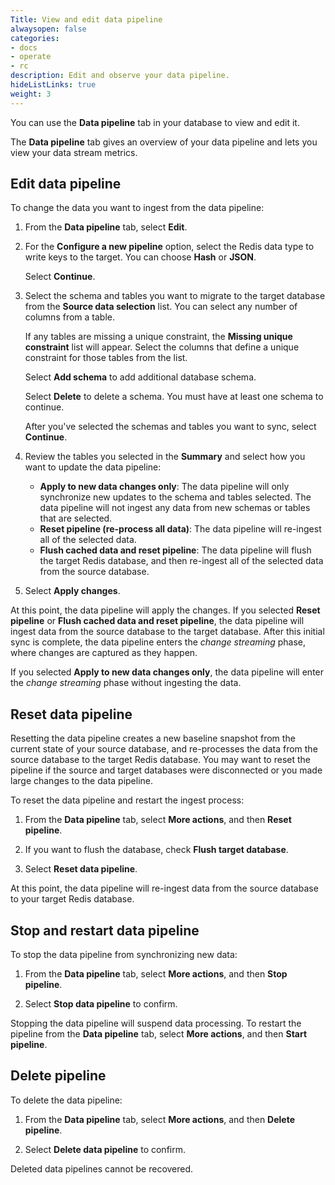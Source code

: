 ```yaml
---
Title: View and edit data pipeline
alwaysopen: false
categories:
- docs
- operate
- rc
description: Edit and observe your data pipeline.
hideListLinks: true
weight: 3
---
```


You can use the **Data pipeline** tab in your database to view and edit it.

The **Data pipeline** tab gives an overview of your data pipeline and lets you view your data stream metrics. 

## Edit data pipeline

To change the data you want to ingest from the data pipeline:

1. From the **Data pipeline** tab, select **Edit**.

1. For the **Configure a new pipeline** option, select the Redis data type to write keys to the target. You can choose **Hash** or **JSON**. 

    Select **Continue**.

1. Select the schema and tables you want to migrate to the target database from the **Source data selection** list. You can select any number of columns from a table. 

    If any tables are missing a unique constraint, the **Missing unique constraint** list will appear. Select the columns that define a unique constraint for those tables from the list.

    Select **Add schema** to add additional database schema.

    Select **Delete** to delete a schema. You must have at least one schema to continue.

    After you've selected the schemas and tables you want to sync, select **Continue**.

1. Review the tables you selected in the **Summary** and select how you want to update the data pipeline:

    - **Apply to new data changes only**: The data pipeline will only synchronize new updates to the schema and tables selected. The data pipeline will not ingest any data from new schemas or tables that are selected.
    - **Reset pipeline (re-process all data)**: The data pipeline will re-ingest all of the selected data.
    - **Flush cached data and reset pipeline**: The data pipeline will flush the target Redis database, and then re-ingest all of the selected data from the source database.

1. Select **Apply changes**.

At this point, the data pipeline will apply the changes. If you selected **Reset pipeline** or **Flush cached data and reset pipeline**, the data pipeline will ingest data from the source database to the target database. After this initial sync is complete, the data pipeline enters the *change streaming* phase, where changes are captured as they happen.

If you selected **Apply to new data changes only**, the data pipeline will enter the *change streaming* phase without ingesting the data.

## Reset data pipeline

Resetting the data pipeline creates a new baseline snapshot from the current state of your source database, and re-processes the data from the source database to the target Redis database. You may want to reset the pipeline if the source and target databases were disconnected or you made large changes to the data pipeline.

To reset the data pipeline and restart the ingest process:

1. From the **Data pipeline** tab, select **More actions**, and then **Reset pipeline**.

1. If you want to flush the database, check **Flush target database**. 

1. Select **Reset data pipeline**.

At this point, the data pipeline will re-ingest data from the source database to your target Redis database. 

## Stop and restart data pipeline

To stop the data pipeline from synchronizing new data:

1. From the **Data pipeline** tab, select **More actions**, and then **Stop pipeline**.

1. Select **Stop data pipeline** to confirm.

Stopping the data pipeline will suspend data processing. To restart the pipeline from the **Data pipeline** tab, select **More actions**, and then **Start pipeline**.

## Delete pipeline

To delete the data pipeline:

1. From the **Data pipeline** tab, select **More actions**, and then **Delete pipeline**.

1. Select **Delete data pipeline** to confirm.

Deleted data pipelines cannot be recovered.
